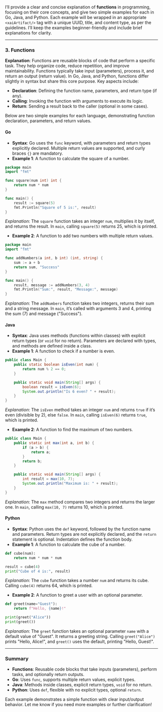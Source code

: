 I’ll provide a clear and concise explanation of **functions** in programming, focusing on their core concepts, and give two simple examples for each in Go, Java, and Python. Each example will be wrapped in an appropriate `<xaiArtifact/>` tag with a unique UUID, title, and content type, as per the guidelines. I’ll keep the examples beginner-friendly and include brief explanations for clarity.

---

### 3. Functions

**Explanation**: Functions are reusable blocks of code that perform a specific task. They help organize code, reduce repetition, and improve maintainability. Functions typically take input (parameters), process it, and return an output (return value). In Go, Java, and Python, functions differ slightly in syntax but share this core purpose. Key aspects include:
- **Declaration**: Defining the function name, parameters, and return type (if any).
- **Calling**: Invoking the function with arguments to execute its logic.
- **Return**: Sending a result back to the caller (optional in some cases).

Below are two simple examples for each language, demonstrating function declaration, parameters, and return values.

#### Go
- **Syntax**: Go uses the `func` keyword, with parameters and return types explicitly declared. Multiple return values are supported, and curly braces `{}` are mandatory.
- **Example 1**: A function to calculate the square of a number.
```go
package main
import "fmt"

func square(num int) int {
    return num * num
}

func main() {
    result := square(5)
    fmt.Println("Square of 5 is:", result)
}
```
*Explanation*: The `square` function takes an integer `num`, multiplies it by itself, and returns the result. In `main`, calling `square(5)` returns 25, which is printed.

- **Example 2**: A function to add two numbers with multiple return values.
```go
package main
import "fmt"

func addNumbers(a int, b int) (int, string) {
    sum := a + b
    return sum, "Success"
}

func main() {
    result, message := addNumbers(3, 4)
    fmt.Println("Sum:", result, "Message:", message)
}
```
*Explanation*: The `addNumbers` function takes two integers, returns their sum and a string message. In `main`, it’s called with arguments 3 and 4, printing the sum (7) and message ("Success").

#### Java
- **Syntax**: Java uses methods (functions within classes) with explicit return types (or `void` for no return). Parameters are declared with types, and methods are defined inside a class.
- **Example 1**: A function to check if a number is even.
```java
public class Main {
    public static boolean isEven(int num) {
        return num % 2 == 0;
    }

    public static void main(String[] args) {
        boolean result = isEven(6);
        System.out.println("Is 6 even? " + result);
    }
}
```
*Explanation*: The `isEven` method takes an integer `num` and returns `true` if it’s even (divisible by 2), else `false`. In `main`, calling `isEven(6)` returns `true`, which is printed.

- **Example 2**: A function to find the maximum of two numbers.
```java
public class Main {
    public static int max(int a, int b) {
        if (a > b) {
            return a;
        }
        return b;
    }

    public static void main(String[] args) {
        int result = max(10, 7);
        System.out.println("Maximum is: " + result);
    }
}
```
*Explanation*: The `max` method compares two integers and returns the larger one. In `main`, calling `max(10, 7)` returns 10, which is printed.

#### Python
- **Syntax**: Python uses the `def` keyword, followed by the function name and parameters. Return types are not explicitly declared, and the `return` statement is optional. Indentation defines the function body.
- **Example 1**: A function to calculate the cube of a number.
```python
def cube(num):
    return num * num * num

result = cube(4)
print("Cube of 4 is:", result)
```
*Explanation*: The `cube` function takes a number `num` and returns its cube. Calling `cube(4)` returns 64, which is printed.

- **Example 2**: A function to greet a user with an optional parameter.
```python
def greet(name="Guest"):
    return f"Hello, {name}!"

print(greet("Alice"))
print(greet())
```
*Explanation*: The `greet` function takes an optional parameter `name` with a default value of "Guest". It returns a greeting string. Calling `greet("Alice")` prints "Hello, Alice!", and `greet()` uses the default, printing "Hello, Guest!".

---

### Summary
- **Functions**: Reusable code blocks that take inputs (parameters), perform tasks, and optionally return outputs.
- **Go**: Uses `func`, supports multiple return values, explicit types.
- **Java**: Methods inside classes, explicit return types, `void` for no return.
- **Python**: Uses `def`, flexible with no explicit types, optional `return`.

Each example demonstrates a simple function with clear input/output behavior. Let me know if you need more examples or further clarification!
